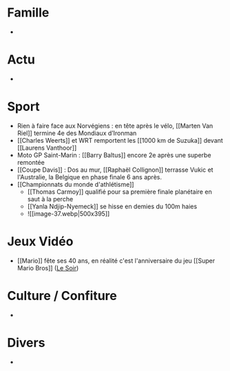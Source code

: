 # Famille
- 
# Actu
- 
# Sport
- Rien à faire face aux Norvégiens : en tête après le vélo, [[Marten Van Riel]] termine 4e des Mondiaux d’Ironman
- [[Charles Weerts]] et WRT remportent les [[1000 km de Suzuka]] devant [[Laurens Vanthoor]]
- Moto GP Saint-Marin : [[Barry Baltus]] encore 2e après une superbe remontée
- [[Coupe Davis]] : Dos au mur, [[Raphaël Collignon]] terrasse Vukic et l'Australie, la Belgique en phase finale 6 ans après.
- [[Championnats du monde d'athlétisme]]
	- [[Thomas Carmoy]] qualifié pour sa première finale planétaire en saut à la perche
	- [[Yanla Ndjip-Nyemeck]] se hisse en demies du 100m haies 
	- ![[image-37.webp|500x395]]
# Jeux Vidéo
- [[Mario]] fête ses 40 ans, en réalité c'est l'anniversaire du jeu [[Super Mario Bros]] ([Le Soir](https://www.lesoir.be/698641/article/2025-09-12/mario-le-daron-du-jeu-video-souffle-ses-40-bougies))
# Culture / Confiture
- 
# Divers
- 
